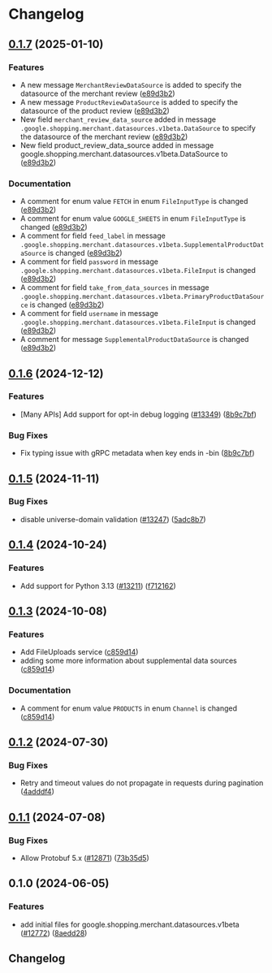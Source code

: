 # Changelog

## [0.1.7](https://github.com/googleapis/google-cloud-python/compare/google-shopping-merchant-datasources-v0.1.6...google-shopping-merchant-datasources-v0.1.7) (2025-01-10)


### Features

* A new message `MerchantReviewDataSource` is added to specify the datasource of the merchant review ([e89d3b2](https://github.com/googleapis/google-cloud-python/commit/e89d3b2c3ad57fb68a84b02d8683dbb556d5adda))
* A new message `ProductReviewDataSource` is added to specify the datasource of the product review ([e89d3b2](https://github.com/googleapis/google-cloud-python/commit/e89d3b2c3ad57fb68a84b02d8683dbb556d5adda))
* New field `merchant_review_data_source` added in message `.google.shopping.merchant.datasources.v1beta.DataSource` to specify the datasource of the merchant review ([e89d3b2](https://github.com/googleapis/google-cloud-python/commit/e89d3b2c3ad57fb68a84b02d8683dbb556d5adda))
* New field product_review_data_source added in message google.shopping.merchant.datasources.v1beta.DataSource to ([e89d3b2](https://github.com/googleapis/google-cloud-python/commit/e89d3b2c3ad57fb68a84b02d8683dbb556d5adda))


### Documentation

* A comment for enum value `FETCH` in enum `FileInputType` is changed ([e89d3b2](https://github.com/googleapis/google-cloud-python/commit/e89d3b2c3ad57fb68a84b02d8683dbb556d5adda))
* A comment for enum value `GOOGLE_SHEETS` in enum `FileInputType` is changed ([e89d3b2](https://github.com/googleapis/google-cloud-python/commit/e89d3b2c3ad57fb68a84b02d8683dbb556d5adda))
* A comment for field `feed_label` in message `.google.shopping.merchant.datasources.v1beta.SupplementalProductDataSource` is changed ([e89d3b2](https://github.com/googleapis/google-cloud-python/commit/e89d3b2c3ad57fb68a84b02d8683dbb556d5adda))
* A comment for field `password` in message `.google.shopping.merchant.datasources.v1beta.FileInput` is changed ([e89d3b2](https://github.com/googleapis/google-cloud-python/commit/e89d3b2c3ad57fb68a84b02d8683dbb556d5adda))
* A comment for field `take_from_data_sources` in message `.google.shopping.merchant.datasources.v1beta.PrimaryProductDataSource` is changed ([e89d3b2](https://github.com/googleapis/google-cloud-python/commit/e89d3b2c3ad57fb68a84b02d8683dbb556d5adda))
* A comment for field `username` in message `.google.shopping.merchant.datasources.v1beta.FileInput` is changed ([e89d3b2](https://github.com/googleapis/google-cloud-python/commit/e89d3b2c3ad57fb68a84b02d8683dbb556d5adda))
* A comment for message `SupplementalProductDataSource` is changed ([e89d3b2](https://github.com/googleapis/google-cloud-python/commit/e89d3b2c3ad57fb68a84b02d8683dbb556d5adda))

## [0.1.6](https://github.com/googleapis/google-cloud-python/compare/google-shopping-merchant-datasources-v0.1.5...google-shopping-merchant-datasources-v0.1.6) (2024-12-12)


### Features

* [Many APIs] Add support for opt-in debug logging ([#13349](https://github.com/googleapis/google-cloud-python/issues/13349)) ([8b9c7bf](https://github.com/googleapis/google-cloud-python/commit/8b9c7bf3bb1c4f0beabd71a45c469fcedb19a2c8))


### Bug Fixes

* Fix typing issue with gRPC metadata when key ends in -bin ([8b9c7bf](https://github.com/googleapis/google-cloud-python/commit/8b9c7bf3bb1c4f0beabd71a45c469fcedb19a2c8))

## [0.1.5](https://github.com/googleapis/google-cloud-python/compare/google-shopping-merchant-datasources-v0.1.4...google-shopping-merchant-datasources-v0.1.5) (2024-11-11)


### Bug Fixes

* disable universe-domain validation  ([#13247](https://github.com/googleapis/google-cloud-python/issues/13247)) ([5adc8b7](https://github.com/googleapis/google-cloud-python/commit/5adc8b7d2cc8ab9707ab5a65f15270c125cee051))

## [0.1.4](https://github.com/googleapis/google-cloud-python/compare/google-shopping-merchant-datasources-v0.1.3...google-shopping-merchant-datasources-v0.1.4) (2024-10-24)


### Features

* Add support for Python 3.13 ([#13211](https://github.com/googleapis/google-cloud-python/issues/13211)) ([f712162](https://github.com/googleapis/google-cloud-python/commit/f712162c01f065da29fffbbed1e856a1f3876b1b))

## [0.1.3](https://github.com/googleapis/google-cloud-python/compare/google-shopping-merchant-datasources-v0.1.2...google-shopping-merchant-datasources-v0.1.3) (2024-10-08)


### Features

* Add FileUploads service ([c859d14](https://github.com/googleapis/google-cloud-python/commit/c859d14990dbdf2c59a09265b1c91479f134aaa6))
* adding some more information about supplemental data sources ([c859d14](https://github.com/googleapis/google-cloud-python/commit/c859d14990dbdf2c59a09265b1c91479f134aaa6))


### Documentation

* A comment for enum value `PRODUCTS` in enum `Channel` is changed ([c859d14](https://github.com/googleapis/google-cloud-python/commit/c859d14990dbdf2c59a09265b1c91479f134aaa6))

## [0.1.2](https://github.com/googleapis/google-cloud-python/compare/google-shopping-merchant-datasources-v0.1.1...google-shopping-merchant-datasources-v0.1.2) (2024-07-30)


### Bug Fixes

* Retry and timeout values do not propagate in requests during pagination ([4adddf4](https://github.com/googleapis/google-cloud-python/commit/4adddf4d90634e454ee006774bfc631fc12c1700))

## [0.1.1](https://github.com/googleapis/google-cloud-python/compare/google-shopping-merchant-datasources-v0.1.0...google-shopping-merchant-datasources-v0.1.1) (2024-07-08)


### Bug Fixes

* Allow Protobuf 5.x ([#12871](https://github.com/googleapis/google-cloud-python/issues/12871)) ([73b35d5](https://github.com/googleapis/google-cloud-python/commit/73b35d56f8626d99ce7c3902a8c223cc09b4ca74))

## 0.1.0 (2024-06-05)


### Features

* add initial files for google.shopping.merchant.datasources.v1beta ([#12772](https://github.com/googleapis/google-cloud-python/issues/12772)) ([8aedd28](https://github.com/googleapis/google-cloud-python/commit/8aedd289e38b549d84fd7a2e19b3685fc377cc2a))

## Changelog
